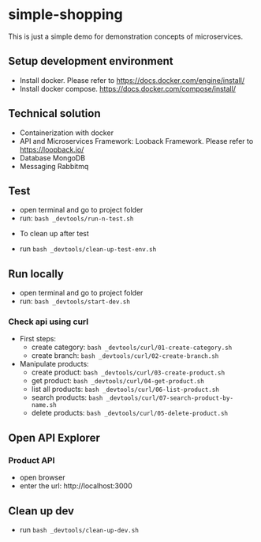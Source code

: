 # simple-shopping
This is just a simple demo for demonstration concepts of microservices.

## Setup development environment
- Install docker. Please refer to https://docs.docker.com/engine/install/
- Install docker compose. https://docs.docker.com/compose/install/

## Technical solution
- Containerization with docker
- API and Microservices Framework: Looback Framework. Please refer to https://loopback.io/
- Database MongoDB
- Messaging Rabbitmq

## Test
- open terminal and go to project folder
- run: `bash _devtools/run-n-test.sh`

* To clean up after test
- run `bash _devtools/clean-up-test-env.sh`

## Run locally
- open terminal and go to project folder
- run: `bash _devtools/start-dev.sh`

### Check api using curl
- First steps:
  - create category: `bash _devtools/curl/01-create-category.sh`
  - create branch: `bash _devtools/curl/02-create-branch.sh`
- Manipulate products:
  - create product: `bash _devtools/curl/03-create-product.sh`
  - get product: `bash _devtools/curl/04-get-product.sh`
  - list all products: `bash _devtools/curl/06-list-product.sh`
  - search products: `bash _devtools/curl/07-search-product-by-name.sh`
  - delete products: `bash _devtools/curl/05-delete-product.sh`

## Open API Explorer
### Product API
- open browser
- enter the url: http://localhost:3000

## Clean up dev
- run `bash _devtools/clean-up-dev.sh`